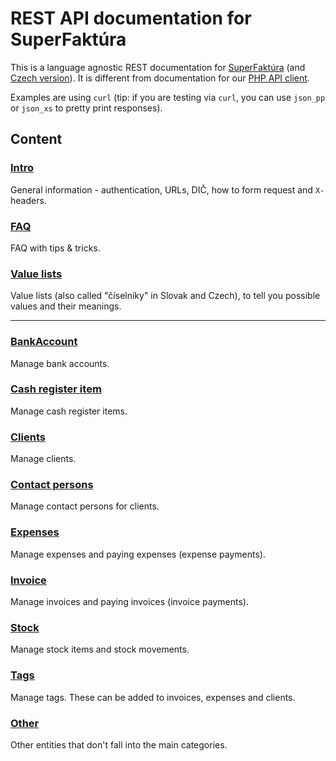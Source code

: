 # REST API documentation for SuperFaktúra

This is a language agnostic REST documentation for [SuperFaktúra](https://www.superfaktura.sk)
(and [Czech version](https://www.superfaktura.cz)).
It is different from documentation for our [PHP API client](https://github.com/superfaktura/apiclient).

Examples are using `curl` (tip: if you are testing via `curl`, you can use `json_pp` or `json_xs` to pretty print responses).


## Content


### [Intro](intro.md)

General information - authentication, URLs, DIČ, how to form request and `X-`headers.


### [FAQ](faq.md)

FAQ with tips & tricks.


### [Value lists](value-lists.md)

Value lists (also called "číselníky" in Slovak and Czech), to tell you possible values and their meanings.


- - - - - - - - - - - - - - - - - - - - - - - - - - - - - - - - - - - - - - - - - - - - - - - - - - - - - - - - - - - - 


### [BankAccount](bank-account.md)

Manage bank accounts.


### [Cash register item](cash-register-item.md)

Manage cash register items.


### [Clients](clients.md)

Manage clients.


### [Contact persons](contact-persons.md)

Manage contact persons for clients.


### [Expenses](expenses.md)

Manage expenses and paying expenses (expense payments).


### [Invoice](invoice.md)

Manage invoices and paying invoices (invoice payments).


### [Stock](stock.md)

Manage stock items and stock movements.


### [Tags](tags.md)

Manage tags. These can be added to invoices, expenses and clients.


### [Other](other.md)

Other entities that don't fall into the main categories.
